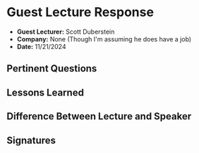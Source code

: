 # Guest Lecture Response
* **Guest Lecturer:** Scott Duberstein
* **Company:** None (Though I'm assuming he does have a job)
* **Date:** 11/21/2024

## Pertinent Questions


## Lessons Learned


## Difference Between Lecture and Speaker


## Signatures
